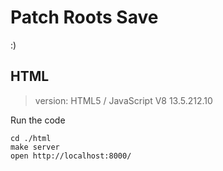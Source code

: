 # Patch Roots Save

:)

## HTML

> version: HTML5 / JavaScript V8 13.5.212.10

Run the code

```
cd ./html
make server
open http://localhost:8000/
```
